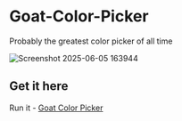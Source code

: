 # Goat-Color-Picker

Probably the greatest color picker of all time

![Screenshot 2025-06-05 163944](https://github.com/user-attachments/assets/753b8bbd-9602-435e-b694-de19ae3d5ad8)

## Get it here

Run it - [Goat Color Picker](https://rawcdn.githack.com/dcog989/Goat-Color-Picker/ea6ec8d5651a457cddfdee3461583f414759bde9/Goat%20Color%20Picker.html)
